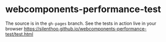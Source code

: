 webcomponents-performance-test
==============================

The source is in the `gh-pages` branch. See the tests in action live in your browser https://silenthoo.github.io/webcomponents-performance-test/test.html